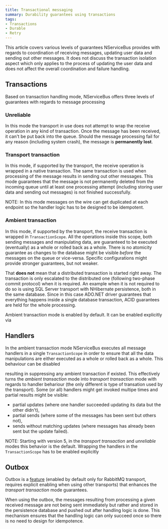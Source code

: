 ```yaml
---
title: Transactional messaging
summary: Durability guarantees using transactions
tags:
- Transactions
- Durable
- Retry
---
```


This article covers various levels of guarantees NServiceBus provides with regards to coordination of receiving messages, updating user data and sending out other messages. It does not discuss the transaction isolation aspect which only applies to the process of updating the user data and does not affect the overall coordination and failure handling.

## Transactions

Based on transaction handling mode, NServiceBus offers three levels of guarantees with regards to message processing

### Unreliable

In this mode the transport in use does not attempt to wrap the receive operation in any kind of transaction. Once the message has been received, it can't be put back into the queue. Should the message processing fail for any reason (including system crash), the message is **permanently lost**. 

<!-- import TransactionsDisable -->

### Transport transaction

In this mode, if supported by the transport, the receive operation is wrapped in a native transaction. The same transaction is used when processing of the message results in sending out other messages. This mode guarantees that the message is not permanently deleted from the incoming queue until at least one processing attempt (including storing user data and sending out messages) is not finished successfully.

NOTE: In this mode messages on the wire can get duplicated at each endpoint so the handler logic has to be designed to be idempotent.

<!-- import TransactionsDisableDistributedTransactions -->

### Ambient transaction

In this mode, if supported by the transport, the receive transaction is wrapped in `TransactionScope`. All the operations inside this scope, both sending messages and manipulating data, are guaranteed to be executed (eventually) as a whole or rolled back as a whole. There is no atomicity guarantee as changes to the database might be visible *before* the messages on the queue or vice-versa. Specific configurations might provide stronger guarantees, but not weaker.

That **does not** mean that a distributed transaction is started right away. The transaction is only escalated to the distributed one (following two-phase commit protocol) when it is required. An example when it is not required to do so is using SQL Server transport with NHibernate persistence, both in the same database. Since in this case ADO.NET driver guarantees that everything happens inside a single database transaction, ACID guarantees are held for the whole processing.

Ambient transaction mode is enabled by default. It can be enabled explicitly via

<!-- import TransactionsEnable -->

## Handlers

In the ambient transaction mode NServiceBus executes all message handlers in a single `TransactionScope` in order to ensure that all the data manipulations are either executed as a whole or rolled back as a whole. This behaviour can be disabled

<!-- import TransactionsDoNotWrapHandlersExecutionInATransactionScope --> 

resulting in suppressing any ambient transaction if existed. This effectively turns the *ambient transaction* mode into *transport transaction* mode with regards to handler behariour (the only different is type of transation used by the transport). Some (or all) handlers might get invoked multipe times and partial results might be visible: 
 * partial updates (where one handler succeeded updating its data but the other didn't), 
 * partial sends (where some of the messages has been sent but others not),
 * sends without matching updates (where messages has already been sent but the update failed).


NOTE: Starting with version 5, in the *transport transaction* and *unreliable* modes this behavior is the default. Wrapping the handlers in the `TransactionScope` has to be enabled explicitly

<!-- import TransactionsWrapHandlersExecutionInATransactionScope -->

## Outbox

Outbox is a [feature](/nservicebus/outbox) (enabled by default only for RabbitMQ transport, requires explicit enabling when using other transports) that enhances the *transport transaction* mode guarantees. 

<!-- import TransactionsOutbox -->

When using the outbox, the messages resulting from processing a given received message are not being sent immediately but rather and stored in the persistence database and pushed out after handling logic is done. This mechanism ensures that the handling logic can only succeed once so there is no need to design for idempotence.
